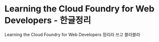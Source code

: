 # Learning the Cloud Foundry for Web Developers - 한글정리
Learning the Cloud Foundry for Web Developers 정리라 쓰고 블라블라